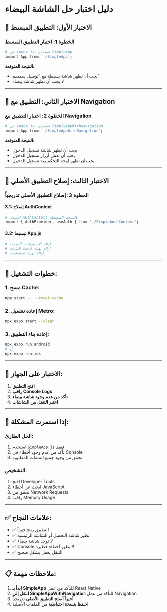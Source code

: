 # دليل اختبار حل الشاشة البيضاء

## 🧪 **الاختبار الأول: التطبيق المبسط**

### الخطوة 1: اختبار التطبيق المبسط
```bash
# في index.js، استخدم SimpleApp
import App from './SimpleApp';
```

**النتيجة المتوقعة:**
- يجب أن تظهر شاشة بسيطة مع "توصيل سمسم"
- لا يجب أن تظهر شاشة بيضاء

---

## 🧪 **الاختبار الثاني: التطبيق مع Navigation**

### الخطوة 2: اختبار التطبيق مع Navigation
```bash
# في index.js، استخدم SimpleAppWithNavigation
import App from './SimpleAppWithNavigation';
```

**النتيجة المتوقعة:**
- يجب أن تظهر شاشة تسجيل الدخول
- يجب أن تعمل أزرار تسجيل الدخول
- يجب أن تظهر لوحة التحكم بعد تسجيل الدخول

---

## 🧪 **الاختبار الثالث: إصلاح التطبيق الأصلي**

### الخطوة 3: إصلاح التطبيق الأصلي تدريجياً

#### 3.1: إصلاح AuthContext
```bash
# استبدل AuthContext بالنسخة المبسطة
import { AuthProvider, useAuth } from './SimpleAuthContext';
```

#### 3.2: تبسيط App.js
```bash
# إزالة الاستيرادات المعقدة
# إزالة تهيئة قاعدة البيانات
# إزالة تهيئة الإشعارات
```

---

## 🔧 **خطوات التشغيل:**

### 1. **مسح Cache:**
```bash
npm start -- --reset-cache
```

### 2. **إعادة تشغيل Metro:**
```bash
npx expo start --clear
```

### 3. **إعادة بناء التطبيق:**
```bash
npx expo run:android
# أو
npx expo run:ios
```

---

## 📱 **الاختبار على الجهاز:**

1. **افتح التطبيق**
2. **راقب Console Logs**
3. **تأكد من عدم وجود شاشة بيضاء**
4. **اختبر التنقل بين الشاشات**

---

## 🚨 **إذا استمرت المشكلة:**

### الحل الطارئ:
1. استخدم `SimpleApp.js` فقط
2. تأكد من عدم وجود أخطاء في Console
3. تحقق من وجود جميع الملفات المطلوبة

### التشخيص:
1. افتح Developer Tools
2. ابحث عن أخطاء JavaScript
3. تحقق من Network Requests
4. راقب Memory Usage

---

## ✅ **علامات النجاح:**

- ✅ التطبيق يفتح فوراً
- ✅ تظهر شاشة التحميل أو الشاشة الرئيسية
- ✅ لا توجد شاشة بيضاء
- ✅ Console لا يظهر أخطاء خطيرة
- ✅ التنقل يعمل بشكل صحيح

---

## 📋 **ملاحظات مهمة:**

1. **ابدأ بـ SimpleApp** للتأكد من عمل React Native
2. **انتقل إلى SimpleAppWithNavigation** للتأكد من عمل Navigation
3. **أخيراً أصلح التطبيق الأصلي** تدريجياً
4. **احتفظ بنسخة احتياطية** من الملفات الأصلية
